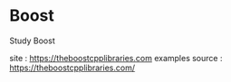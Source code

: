 # Boost
Study Boost

site : https://theboostcpplibraries.com
examples source : https://theboostcpplibraries.com/


